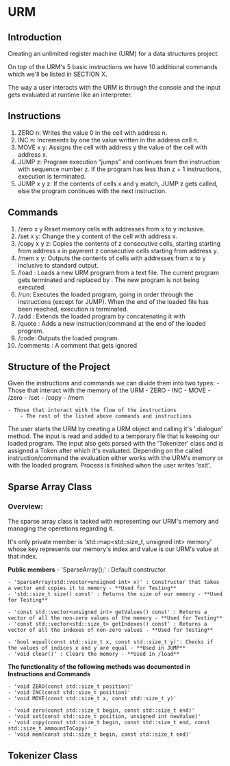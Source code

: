 # URM

## Introduction
Creating an unlimited register machine (URM) for a data structures project.

On top of the URM's 5 basic instructions we have 10 additional commands which we'll be listed in SECTION X.

The way a user interacts with the URM is through the console and the input gets evaluated at runtime like an interpreter.

## Instructions
1) ZERO n:     Writes the value 0 in the cell with address n.
2) INC n:      Increments by one the value written in the address cell n.
3) MOVE x y:   Assigns the cell with address y the value of the cell with address x.
4) JUMP z:     Program execution “jumps” and continues from the instruction with sequence number z. If the program has less than z + 1 instructions, execution is terminated.
5) JUMP x y z: If the contents of cells x and y match, JUMP z gets called, else the program continues with the next instruction.

## Commands
1)  /zero x y Reset memory cells with addresses from x to y inclusive.
2)  /set x y: Change the y content of the cell with address x.
3)  /copy x y z: Copies the contents of z consecutive cells, starting starting from address x in payment z consecutive cells starting from address y.
4)  /mem x y: Outputs the contents of cells with addresses from x to y inclusive to standard output.
5)  /load <filename>: Loads a new URM program from a text file. The current program gets terminated and replaced by <filename>. The new program is not being executed. 
6)  /run: Executes the loaded program, going in order through the instructions (except for JUMP). When the end of the loaded file has been reached, execution is terminated.
7)  /add <filename>: Extends the loaded program by concatenating it with <filename>
8)  /quote <string>: Adds a new instruction/command at the end of the loaded program.
9)  /code: Outputs the loaded program.
10) /comments <string>: A comment that gets ignored

## Structure of the Project
Given the instructions and commands we can divide them into two types:
    - Those that interact with the memory of the URM
        - ZERO
        - INC
        - MOVE
        - /zero
        - /set
        - /copy
        - /mem

    - Those that interact with the flow of the instructions
        - The rest of the listed above commands and instructions


The user starts the URM by creating a URM object and calling it's '.dialogue' method.
The input is read and added to a temporary file that is keeping our loaded program.
The input also gets parsed with the 'Tokenizer' class and is assigned a Token after which it's evaluated.
Depending on the called instruction/command the evaluation either works with the URM's memory or with the loaded program.
Process is finished when the user writes 'exit'.

## Sparse Array Class

### Overview:
The sparse array class is tasked with representing our URM's memory and managing the operetions regarding it.

It's only private member is 'std::map<std::size_t, unsigned int> memory' whose key represents our memory's index and value is our URM's value at that index.

**Public members**
    - 'SparseArray();' : Default constructor

    - 'SparseArray(std::vector<unsigned int> x)' : Constructor that takes a vector and copies it to memory - **Used for Testing**
    - 'std::size_t size() const' : Returns the size of our memory - **Used for Testing**

    - 'const std::vector<unsigned int> getValues() const' : Returns a vector of all the non-zero values of the memory - **Used for Testing**
    - 'const std::vector<std::size_t> getIndexes() const' : Returns a vector of all the indexes of non-zero values - **Used for Testing**

    - 'bool equal(const std::size_t x, const std::size_t y)': Checks if the values of indices x and y are equal - **Used in JUMP**
    - 'void clear()' : Clears the memory - **Used in /load**

**The functionality of the following methods was documented in Instructions and Commands**

    - 'void ZERO(const std::size_t position)'
    - 'void INC(const std::size_t position)'
    - 'void MOVE(const std::size_t x, const std::size_t y)'

    - 'void zero(const std::size_t begin, const std::size_t end)'
    - 'void set(const std::size_t position, unsigned int newValue)'
    - 'void copy(const std::size_t begin, const std::size_t end, const std::size_t ammountToCopy)'
    - 'void mem(const std::size_t begin, const std::size_t end)'

## Tokenizer Class

































